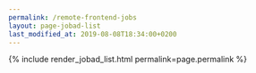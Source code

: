 ```yaml
---
permalink: /remote-frontend-jobs
layout: page-jobad-list
last_modified_at: 2019-08-08T18:34:00+0200
---
```

{% include render_jobad_list.html permalink=page.permalink %}
